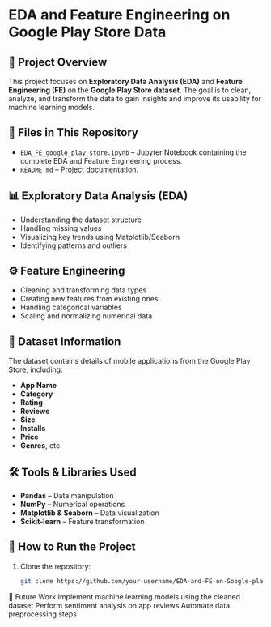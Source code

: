 # EDA and Feature Engineering on Google Play Store Data

## 📌 Project Overview
This project focuses on **Exploratory Data Analysis (EDA)** and **Feature Engineering (FE)** on the **Google Play Store dataset**. The goal is to clean, analyze, and transform the data to gain insights and improve its usability for machine learning models.

## 📂 Files in This Repository
- `EDA_FE_google_play_store.ipynb` – Jupyter Notebook containing the complete EDA and Feature Engineering process.
- `README.md` – Project documentation.

## 📊 Exploratory Data Analysis (EDA)
- Understanding the dataset structure
- Handling missing values
- Visualizing key trends using Matplotlib/Seaborn
- Identifying patterns and outliers

## ⚙️ Feature Engineering
- Cleaning and transforming data types
- Creating new features from existing ones
- Handling categorical variables
- Scaling and normalizing numerical data

## 📜 Dataset Information
The dataset contains details of mobile applications from the Google Play Store, including:
- **App Name**
- **Category**
- **Rating**
- **Reviews**
- **Size**
- **Installs**
- **Price**
- **Genres**, etc.

## 🛠 Tools & Libraries Used
- **Pandas** – Data manipulation
- **NumPy** – Numerical operations
- **Matplotlib & Seaborn** – Data visualization
- **Scikit-learn** – Feature transformation

## 🚀 How to Run the Project
1. Clone the repository:
   ```sh
   git clone https://github.com/your-username/EDA-and-FE-on-Google-play-store-data.git

📌 Future Work
Implement machine learning models using the cleaned dataset
Perform sentiment analysis on app reviews
Automate data preprocessing steps
